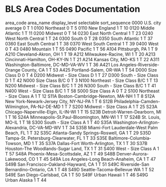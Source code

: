 # BLS Area Codes Documentation

<!-- Add your BLS metropolitan area codes documentation here -->

area_code	area_name	display_level	selectable	sort_sequence
0000	U.S. city average	0	T	1
0100	Northeast	0	T	5
0110	New England	1	T	10
0120	Middle Atlantic	1	T	11
0200	Midwest	0	T	14
0230	East North Central	1	T	23
0240	West North Central	1	T	24
0300	South	0	T	28
0350	South Atlantic	1	T	37
0360	East South Central	1	T	38
0370	West South Central	1	T	39
0400	West	0	T	43
0480	Mountain	1	T	55
0490	Pacific	1	T	56
A104	Pittsburgh, PA	1	T	9
A210	Cleveland-Akron, OH	1	T	19
A212	Milwaukee-Racine, WI	1	T	20
A213	Cincinnati-Hamilton, OH-KY-IN	1	T	21
A214	Kansas City, MO-KS	1	T	22
A311	Washington-Baltimore, DC-MD-VA-WV	1	T	36
A421	Los Angeles-Riverside-Orange County, CA	1	T	53
A425	Portland-Salem, OR-WA	1	T	54
D000	Size Class D	0	T	4
D200	Midwest - Size Class D	1	T	27
D300	South - Size Class D	1	T	42
N000	Size Class B/C	0	T	3
N100	Northeast - Size Class B/C	1	T	13
N200	Midwest - Size Class B/C	1	T	26
N300	South - Size Class B/C	1	T	41
N400	West - Size Class B/C	1	T	58
S000	Size Class A	0	T	2
S100	Northeast - Size Class A	1	T	12
S11A	Boston-Cambridge-Newton, MA-NH	1	T	8
S12A	New York-Newark-Jersey City, NY-NJ-PA	1	T	6
S12B	Philadelphia-Camden-Wilmington, PA-NJ-DE-MD	1	T	7
S200	Midwest - Size Class A	1	T	25
S23A	Chicago-Naperville-Elgin, IL-IN-WI	1	T	15
S23B	Detroit-Warren-Dearborn, MI	1	T	16
S24A	Minneapolis-St.Paul-Bloomington, MN-WI	1	T	17
S24B	St. Louis, MO-IL	1	T	18
S300	South - Size Class A	1	T	40
S35A	Washington-Arlington-Alexandria, DC-VA-MD-WV	1	T	34
S35B	Miami-Fort Lauderdale-West Palm Beach, FL	1	T	32
S35C	Atlanta-Sandy Springs-Roswell, GA	1	T	29
S35D	Tampa-St. Petersburg-Clearwater, FL	1	T	33
S35E	Baltimore-Columbia-Towson, MD	1	T	35
S37A	Dallas-Fort Worth-Arlington, TX	1	T	30
S37B	Houston-The Woodlands-Sugar Land, TX	1	T	31
S400	West - Size Class A	1	T	57
S48A	Phoenix-Mesa-Scottsdale, AZ	1	T	49
S48B	Denver-Aurora-Lakewood, CO	1	T	45
S49A	Los Angeles-Long Beach-Anaheim, CA	1	T	47
S49B	San Francisco-Oakland-Hayward, CA	1	T	51
S49C	Riverside-San Bernardino-Ontario, CA	1	T	48
S49D	Seattle-Tacoma-Bellevue WA	1	T	52
S49E	San Diego-Carlsbad, CA	1	T	50
S49F	Urban Hawaii	1	T	46
S49G	Urban Alaska	1	T	44